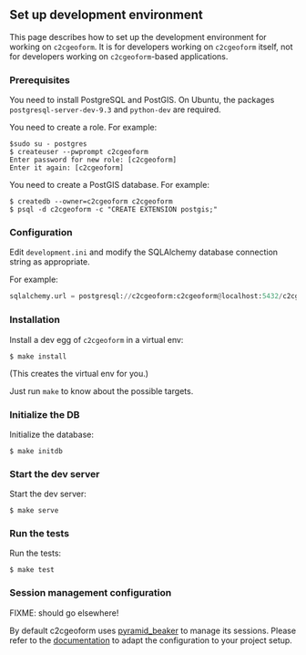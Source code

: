 ## Set up development environment

This page describes how to set up the development environment for working on
`c2cgeoform`. It is for developers working on `c2cgeoform` itself, not for
developers working on `c2cgeoform`-based applications.

### Prerequisites

You need to install PostgreSQL and PostGIS. On Ubuntu, the packages
`postgresql-server-dev-9.3` and `python-dev` are required.

You need to create a role. For example:

```shell
$sudo su - postgres
$ createuser --pwprompt c2cgeoform
Enter password for new role: [c2cgeoform]
Enter it again: [c2cgeoform]
```

You need to create a PostGIS database. For example:

```shell
$ createdb --owner=c2cgeoform c2cgeoform
$ psql -d c2cgeoform -c "CREATE EXTENSION postgis;"
```

### Configuration

Edit `development.ini` and modify the SQLAlchemy database connection string as
appropriate.

For example:

```py
sqlalchemy.url = postgresql://c2cgeoform:c2cgeoform@localhost:5432/c2cgeoform
```

### Installation

Install a dev egg of `c2cgeoform` in a virtual env:

```shell
$ make install
```

(This creates the virtual env for you.)

Just run `make` to know about the possible targets.

### Initialize the DB

Initialize the database:

```shell
$ make initdb
```

### Start the dev server

Start the dev server:

```shell
$ make serve
```

### Run the tests

Run the tests:

```shell
$ make test
```

### Session management configuration

FIXME: should go elsewhere!

By default c2cgeoform uses [pyramid_beaker](https://pypi.python.org/pypi/pyramid_beaker)
to manage its sessions. Please refer to the [documentation](http://beaker.readthedocs.org)
to adapt the configuration to your project setup.

